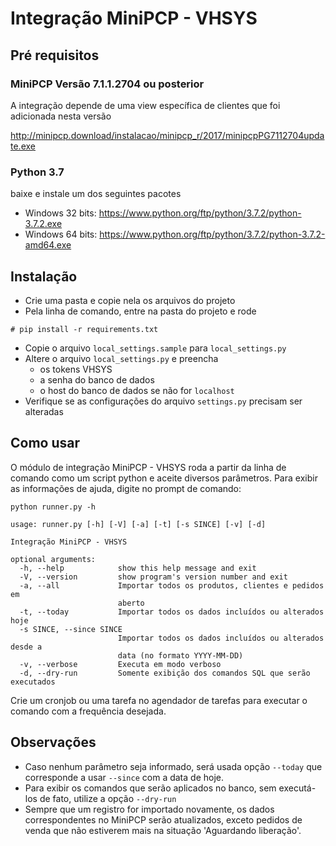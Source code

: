 # Integração MiniPCP - VHSYS

## Pré requisitos

### MiniPCP Versão 7.1.1.2704 ou posterior

A integração depende de uma view específica de clientes que foi adicionada nesta versão

http://minipcp.download/instalacao/minipcp_r/2017/minipcpPG7112704update.exe


### Python 3.7

baixe e instale um dos seguintes pacotes

* Windows 32 bits: https://www.python.org/ftp/python/3.7.2/python-3.7.2.exe
* Windows 64 bits: https://www.python.org/ftp/python/3.7.2/python-3.7.2-amd64.exe

## Instalação

* Crie uma pasta e copie nela os arquivos do projeto
* Pela linha de comando, entre na pasta do projeto e rode
```
# pip install -r requirements.txt
```
* Copie o arquivo `local_settings.sample` para `local_settings.py`
* Altere o arquivo `local_settings.py` e preencha 
  * os tokens VHSYS 
  * a senha do banco de dados
  * o host do banco de dados se não for `localhost`
* Verifique se as configurações do arquivo `settings.py` precisam ser alteradas

## Como usar

O módulo de integração MiniPCP - VHSYS roda a partir da linha de comando como um script python e aceite diversos parâmetros. Para exibir as informações de ajuda, digite no prompt de comando:
```
python runner.py -h
```

```
usage: runner.py [-h] [-V] [-a] [-t] [-s SINCE] [-v] [-d]

Integração MiniPCP - VHSYS

optional arguments:
  -h, --help            show this help message and exit
  -V, --version         show program's version number and exit
  -a, --all             Importar todos os produtos, clientes e pedidos em
                        aberto
  -t, --today           Importar todos os dados incluídos ou alterados hoje
  -s SINCE, --since SINCE
                        Importar todos os dados incluídos ou alterados desde a
                        data (no formato YYYY-MM-DD)
  -v, --verbose         Executa em modo verboso
  -d, --dry-run         Somente exibição dos comandos SQL que serão executados

```

Crie um cronjob ou uma tarefa no agendador de tarefas para executar o comando com a frequência desejada.


## Observações
* Caso nenhum parâmetro seja informado, será usada opção `--today` que corresponde a usar `--since` com a data de hoje.
* Para exibir os comandos que serão aplicados no banco, sem executá-los de fato, utilize a opção `--dry-run`
* Sempre que um registro for importado novamente, os dados correspondentes no MiniPCP serão atualizados, exceto pedidos de venda que não estiverem mais na situação 'Aguardando liberação'.
